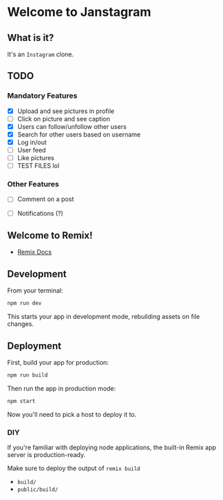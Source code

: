 # Welcome to Janstagram

## What is it?

It's an `Instagram` clone.

## TODO

### Mandatory Features

- [x] Upload and see pictures in profile
- [ ] Click on picture and see caption
- [x] Users can follow/unfollow other users
- [x] Search for other users based on username
- [x] Log in/out
- [ ] User feed
- [ ] Like pictures
- [ ] TEST FILES lol

### Other Features


- [ ] Comment on a post
- [ ] Notifications (?)




## Welcome to Remix!

- [Remix Docs](https://remix.run/docs)

## Development

From your terminal:

```sh
npm run dev
```

This starts your app in development mode, rebuilding assets on file changes.

## Deployment

First, build your app for production:

```sh
npm run build
```

Then run the app in production mode:

```sh
npm start
```

Now you'll need to pick a host to deploy it to.

### DIY

If you're familiar with deploying node applications, the built-in Remix app server is production-ready.

Make sure to deploy the output of `remix build`

- `build/`
- `public/build/`
